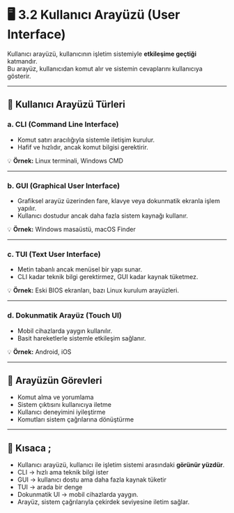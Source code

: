 # 🖥️ 3.2 Kullanıcı Arayüzü (User Interface)

Kullanıcı arayüzü, kullanıcının işletim sistemiyle **etkileşime geçtiği** katmandır.  
Bu arayüz, kullanıcıdan komut alır ve sistemin cevaplarını kullanıcıya gösterir.

---

## 🧠 Kullanıcı Arayüzü Türleri

### a. CLI (Command Line Interface)
- Komut satırı aracılığıyla sistemle iletişim kurulur.  
- Hafif ve hızlıdır, ancak komut bilgisi gerektirir.

💡 **Örnek:** Linux terminali, Windows CMD

---

### b. GUI (Graphical User Interface)
- Grafiksel arayüz üzerinden fare, klavye veya dokunmatik ekranla işlem yapılır.  
- Kullanıcı dostudur ancak daha fazla sistem kaynağı kullanır.

💡 **Örnek:** Windows masaüstü, macOS Finder

---

### c. TUI (Text User Interface)
- Metin tabanlı ancak menüsel bir yapı sunar.  
- CLI kadar teknik bilgi gerektirmez, GUI kadar kaynak tüketmez.

💡 **Örnek:** Eski BIOS ekranları, bazı Linux kurulum arayüzleri.

---

### d. Dokunmatik Arayüz (Touch UI)
- Mobil cihazlarda yaygın kullanılır.  
- Basit hareketlerle sistemle etkileşim sağlanır.

💡 **Örnek:** Android, iOS

---

## 📌 Arayüzün Görevleri
- Komut alma ve yorumlama  
- Sistem çıktısını kullanıcıya iletme  
- Kullanıcı deneyimini iyileştirme  
- Komutları sistem çağrılarına dönüştürme

---

## 📌 Kısaca ;
- Kullanıcı arayüzü, kullanıcı ile işletim sistemi arasındaki **görünür yüzdür**.  
- CLI → hızlı ama teknik bilgi ister  
- GUI → kullanıcı dostu ama daha fazla kaynak tüketir  
- TUI → arada bir denge  
- Dokunmatik UI → mobil cihazlarda yaygın.  
- Arayüz, sistem çağrılarıyla çekirdek seviyesine iletim sağlar.

